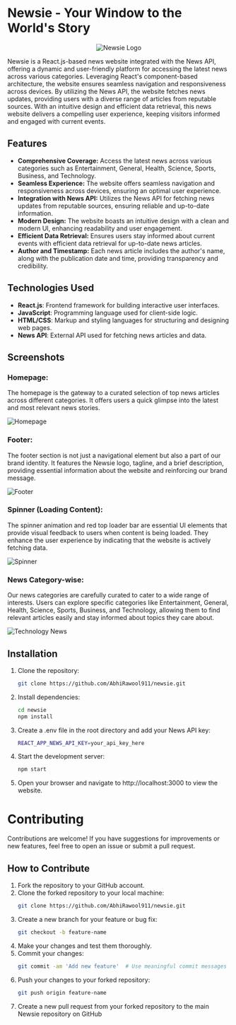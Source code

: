 # Newsie - Your Window to the World's Story

<p align="center">
  <img src="https://github.com/AbhiRawool911/Newsie/assets/157002044/dd51f7a3-35ca-4faf-b7c6-458482959039" alt="Newsie Logo">
</p>

Newsie is a React.js-based news website integrated with the News API, offering a dynamic and user-friendly platform for accessing the latest news across various categories. Leveraging React's component-based architecture, the website ensures seamless navigation and responsiveness across devices. By utilizing the News API, the website fetches news updates, providing users with a diverse range of articles from reputable sources. With an intuitive design and efficient data retrieval, this news website delivers a compelling user experience, keeping visitors informed and engaged with current events.

## Features

- **Comprehensive Coverage:** Access the latest news across various categories such as Entertainment, General, Health, Science, Sports, Business, and Technology.
- **Seamless Experience:** The website offers seamless navigation and responsiveness across devices, ensuring an optimal user experience.
- **Integration with News API:** Utilizes the News API for fetching news updates from reputable sources, ensuring reliable and up-to-date information.
- **Modern Design:** The website boasts an intuitive design with a clean and modern UI, enhancing readability and user engagement.
- **Efficient Data Retrieval:** Ensures users stay informed about current events with efficient data retrieval for up-to-date news articles.
- **Author and Timestamp:** Each news article includes the author's name, along with the publication date and time, providing transparency and credibility.

## Technologies Used

- **React.js**: Frontend framework for building interactive user interfaces.
- **JavaScript**: Programming language used for client-side logic.
- **HTML/CSS**: Markup and styling languages for structuring and designing web pages.
- **News API**: External API used for fetching news articles and data.

## Screenshots

### Homepage:
The homepage is the gateway to a curated selection of top news articles across different categories. It offers users a quick glimpse into the latest and most relevant news stories.

![Homepage](https://github.com/AbhiRawool911/Newsie/assets/157002044/3295f2e2-439e-4321-a01c-5be79b2ed767)

### Footer:
The footer section is not just a navigational element but also a part of our brand identity. It features the Newsie logo, tagline, and a brief description, providing essential information about the website and reinforcing our brand message.

![Footer](https://github.com/AbhiRawool911/Newsie/assets/157002044/9b12cf45-211e-46c0-87c2-ab9124922033)

### Spinner (Loading Content):
The spinner animation and red top loader bar are essential UI elements that provide visual feedback to users when content is being loaded. They enhance the user experience by indicating that the website is actively fetching data.

![Spinner](https://github.com/AbhiRawool911/Newsie/assets/157002044/aae5194c-11fc-4d35-b27b-b84ced9af108)

### News Category-wise:
Our news categories are carefully curated to cater to a wide range of interests. Users can explore specific categories like Entertainment, General, Health, Science, Sports, Business, and Technology, allowing them to find relevant articles easily and stay informed about topics they care about.

![Technology News](https://github.com/AbhiRawool911/Newsie/assets/157002044/aa412043-501e-4a89-9d49-e5c35f681da7)

## Installation

1. Clone the repository:
   ```bash
   git clone https://github.com/AbhiRawool911/newsie.git

2. Install dependencies:
   ```bash
   cd newsie
   npm install

4. Create a .env file in the root directory and add your News API key:
   ```bash
   REACT_APP_NEWS_API_KEY=your_api_key_here

6. Start the development server:
   ```bash
   npm start

8. Open your browser and navigate to http://localhost:3000 to view the website.


# Contributing

Contributions are welcome! If you have suggestions for improvements or new features, feel free to open an issue or submit a pull request.

## How to Contribute

1. Fork the repository to your GitHub account.
2. Clone the forked repository to your local machine:
   ```bash
   git clone https://github.com/AbhiRawool911/newsie.git
3. Create a new branch for your feature or bug fix:
   ```bash
   git checkout -b feature-name
4. Make your changes and test them thoroughly.
5. Commit your changes:
   ```bash
   git commit -am 'Add new feature'  # Use meaningful commit messages
6. Push your changes to your forked repository:
   ```bash
   git push origin feature-name
7. Create a new pull request from your forked repository to the main Newsie repository on GitHub

